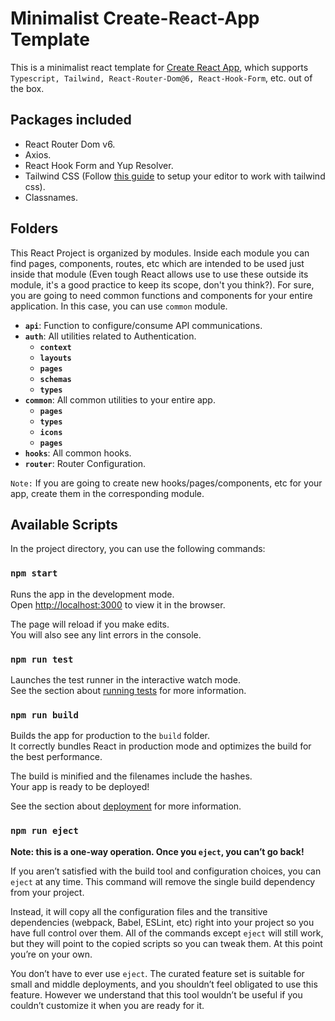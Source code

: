 # Minimalist Create-React-App Template

This is a minimalist react template for [Create React App](https://github.com/facebook/create-react-app), which supports `Typescript, Tailwind, React-Router-Dom@6, React-Hook-Form`, etc. out of the box.

## Packages included

- React Router Dom v6.
- Axios.
- React Hook Form and Yup Resolver.
- Tailwind CSS (Follow [this guide](https://tailwindcss.com/docs/editor-setup) to setup your editor to work with tailwind css).
- Classnames.

## Folders

This React Project is organized by modules. Inside each module you can find pages, components, routes, etc which are intended to be used just inside that module (Even tough React allows use to use these outside its module, it's a good practice to keep its scope, don't you think?).
For sure, you are going to need common functions and components for your entire application. In this case, you can use `common` module.

- **`api`**: Function to configure/consume API communications.
- **`auth`**: All utilities related to Authentication.
  - **`context`**
  - **`layouts`**
  - **`pages`**
  - **`schemas`**
  - **`types`**
- **`common`**: All common utilities to your entire app.
  - **`pages`**
  - **`types`**
  - **`icons`**
  - **`pages`**
- **`hooks`**: All common hooks.
- **`router`**: Router Configuration.

`Note:` If you are going to create new hooks/pages/components, etc for your app, create them in the corresponding module.

## Available Scripts

In the project directory, you can use the following commands:

### `npm start`

Runs the app in the development mode.\
Open [http://localhost:3000](http://localhost:3000) to view it in the browser.

The page will reload if you make edits.\
You will also see any lint errors in the console.

### `npm run test`

Launches the test runner in the interactive watch mode.\
See the section about [running tests](https://facebook.github.io/create-react-app/docs/running-tests) for more information.

### `npm run build`

Builds the app for production to the `build` folder.\
It correctly bundles React in production mode and optimizes the build for the best performance.

The build is minified and the filenames include the hashes.\
Your app is ready to be deployed!

See the section about [deployment](https://facebook.github.io/create-react-app/docs/deployment) for more information.

### `npm run eject`

**Note: this is a one-way operation. Once you `eject`, you can’t go back!**

If you aren’t satisfied with the build tool and configuration choices, you can `eject` at any time. This command will remove the single build dependency from your project.

Instead, it will copy all the configuration files and the transitive dependencies (webpack, Babel, ESLint, etc) right into your project so you have full control over them. All of the commands except `eject` will still work, but they will point to the copied scripts so you can tweak them. At this point you’re on your own.

You don’t have to ever use `eject`. The curated feature set is suitable for small and middle deployments, and you shouldn’t feel obligated to use this feature. However we understand that this tool wouldn’t be useful if you couldn’t customize it when you are ready for it.
